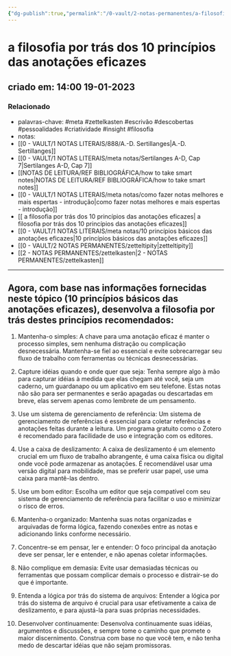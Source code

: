 ```yaml
---
{"dg-publish":true,"permalink":"/0-vault/2-notas-permanentes/a-filosofia-por-tras-dos-10-principios-das-anotacoes-eficazes/","tags":["permanente","meta","zettelkasten","escrivão","descobertas","pessoalidades","criatividade","insight","filosofia"],"dgHomeLink":true,"dgShowLocalGraph":true,"dgShowFileTree":true,"dgEnableSearch":true}
---
```


# a filosofia por trás dos 10 princípios das anotações eficazes
## criado em: 14:00 19-01-2023

### Relacionado
- palavras-chave: #meta #zettelkasten #escrivão #descobertas #pessoalidades #criatividade #insight #filosofia
- notas: 
- [[0 - VAULT/1 NOTAS LITERAIS/888/A.-D. Sertillanges\|A.-D. Sertillanges]]
- [[0 - VAULT/1 NOTAS LITERAIS/meta notas/Sertilanges A-D, Cap 7\|Sertilanges A-D, Cap 7]]
- [[NOTAS DE LEITURA/REF BIBLIOGRÁFICA/how to take smart notes\|NOTAS DE LEITURA/REF BIBLIOGRÁFICA/how to take smart notes]]
- [[0 - VAULT/1 NOTAS LITERAIS/meta notas/como fazer notas melhores e mais espertas - introdução\|como fazer notas melhores e mais espertas - introdução]]
- [[ a filosofia por trás dos 10 princípios das anotações eficazes\| a filosofia por trás dos 10 princípios das anotações eficazes]]
- [[0 - VAULT/1 NOTAS LITERAIS/meta notas/10 princípios básicos das anotações eficazes\|10 princípios básicos das anotações eficazes]]
- [[0 - VAULT/2 NOTAS PERMANENTES/zetteltipity\|zetteltipity]]
- [[2 - NOTAS PERMANENTES/zettelkasten\|2 - NOTAS PERMANENTES/zettelkasten]]
---
## Agora, com base nas informações fornecidas neste tópico (10 princípios básicos das anotações eficazes), desenvolva a filosofia por trás destes princípios recomendados:

1.  Mantenha-o simples: A chave para uma anotação eficaz é manter o processo simples, sem nenhuma distração ou complicação desnecessária. Mantenha-se fiel ao essencial e evite sobrecarregar seu fluxo de trabalho com ferramentas ou técnicas desnecessárias.
    
2.  Capture idéias quando e onde quer que seja: Tenha sempre algo à mão para capturar idéias à medida que elas chegam até você, seja um caderno, um guardanapo ou um aplicativo em seu telefone. Estas notas não são para ser permanentes e serão apagadas ou descartadas em breve, elas servem apenas como lembrete de um pensamento.
    
3.  Use um sistema de gerenciamento de referência: Um sistema de gerenciamento de referências é essencial para coletar referências e anotações feitas durante a leitura. Um programa gratuito como o Zotero é recomendado para facilidade de uso e integração com os editores.
    
4.  Use a caixa de deslizamento: A caixa de deslizamento é um elemento crucial em um fluxo de trabalho abrangente, é uma caixa física ou digital onde você pode armazenar as anotações. É recomendável usar uma versão digital para mobilidade, mas se preferir usar papel, use uma caixa para mantê-las dentro.
    
5.  Use um bom editor: Escolha um editor que seja compatível com seu sistema de gerenciamento de referência para facilitar o uso e minimizar o risco de erros.
    
6.  Mantenha-o organizado: Mantenha suas notas organizadas e arquivadas de forma lógica, fazendo conexões entre as notas e adicionando links conforme necessário.
    
7.  Concentre-se em pensar, ler e entender: O foco principal da anotação deve ser pensar, ler e entender, e não apenas coletar informações.
    
8.  Não complique em demasia: Evite usar demasiadas técnicas ou ferramentas que possam complicar demais o processo e distrair-se do que é importante.
    
9.  Entenda a lógica por trás do sistema de arquivos: Entender a lógica por trás do sistema de arquivo é crucial para usar efetivamente a caixa de deslizamento, e para ajustá-la para suas próprias necessidades.
    
10.  Desenvolver continuamente: Desenvolva continuamente suas idéias, argumentos e discussões, e sempre tome o caminho que promete o maior discernimento. Construa com base no que você tem, e não tenha medo de descartar idéias que não sejam promissoras.